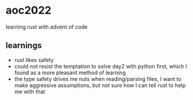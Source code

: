 # aoc2022
learning rust with advent of code

## learnings

- rust likes safety
- could not resist the temptation to solve day2 with python first, which I found as a more pleasant method of learning
- the type safety drives me nuts when reading/parsing files, I want to make aggressive assumptions, but not sure how I can tell rust to help me with that
